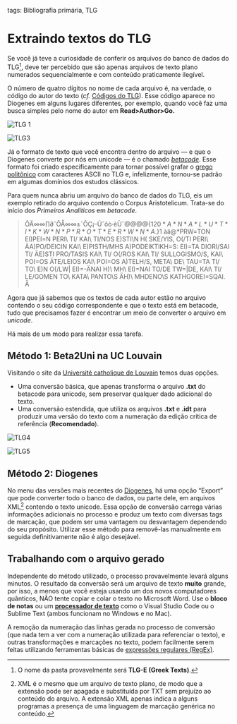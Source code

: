 tags: Bibliografia primária, TLG  

# Extraindo textos do TLG  
  
Se você já teve a curiosidade de conferir os arquivos do banco de dados do TLG[^1], deve ter percebido que são apenas arquivos de texto plano numerados sequencialmente e com conteúdo praticamente ilegível.  
  
O número de quatro dígitos no nome de cada arquivo é, na verdade, o código do autor do texto (*cf.* [Códigos do TLG](Códigos-do-TLG)). Esse código aparece no Diogenes em alguns lugares diferentes, por exemplo, quando você faz uma busca simples pelo nome do autor em **Read>Author>Go.**  
  
![TLG 1](/Imagens/TLG/2.png)  
  
![TLG3](/Imagens/TLG/3.png)  
  
Já o formato de texto que você encontra dentro do arquivo — e que o Diogenes converte por nós em unicode — é o chamado *[betacode](https://en.wikipedia.org/wiki/Beta_Code)*. Esse formato foi criado especificamente para tornar possível grafar o [grego politônico](grego-politônico) com caracteres ASCII no TLG e, infelizmente, tornou-se padrão em algumas domínios dos estudos clássicos.  
  
Para quem nunca abriu um arquivo do banco de dados do TLG, eis um exemplo retirado do arquivo contendo o Corpus Aristotelicum. Trata-se do início dos *Primeiros Analíticos* em *betacode*.  
  
> ÔÄ∞∞∏∂ˇÔÅ∞∞±ˇÔÇ¡–Úˇôò·èÙˇ@@@@{1$20*A*N*A*L*U*T*I*K*W*N *P*R*O*T*E*R*W*N *A.$}1 àä@*PRW=TON EI)PEI=N PERI\ TI/ KAI\ TI/NOS E)STI\N H( SKE/YIS, O(/TI PERI\ ÄA)PO/DEICIN KAI\ E)PISTH/MHS A)PODEIKTIKH=S: EI)=TA DIORI/SAI TI/ ÄE)STI PRO/TASIS KAI\ TI/ O(/ROS KAI\ TI/ SULLOGISMO/S, KAI\ POI=OS ÄTE/LEIOS KAI\ POI=OS A)TELH/S, META\ DE\ TAU=TA TI/ TO\ E)N O(/LW| EI)=-ÄNAI H)\ MH\ EI)=NAI TO/DE TW=|DE, KAI\ TI/ LE/GOMEN TO\ KATA\ PANTO\S ÄH)\ MHDENO\S KATHGOREI=SQAI. Ä  
  
Agora que já sabemos que os textos de cada autor estão no arquivo contendo o seu código correspondente e que o texto está em betacode, tudo que precisamos fazer é encontrar um meio de converter o arquivo em *unicode*.  
  
Há mais de um modo para realizar essa tarefa.  
  
## Método 1: Beta2Uni na UC Louvain  
Visitando o site da [Université catholique de Louvain](https://cental.uclouvain.be/beta2uni) temos duas opções.  
* Uma conversão básica, que apenas transforma o arquivo **.txt** do betacode para unicode, sem preservar qualquer dado adicional do texto.  
* Uma conversão estendida, que utiliza os arquivos **.txt** e **.idt** para produzir uma versão do texto com a numeração da edição crítica de referência (**Recomendado**).  
  
![TLG4](/Imagens/TLG/4.png)  
  
![TLG5](/Imagens/TLG/5.png)  
  
## Método 2: Diogenes  
No menu das versões mais recentes do [Diogenes](https://d.iogen.es), há uma opção “Export” que pode converter todo o banco de dados, ou parte dele, em arquivos XML[^2] contendo o texto unicode. Essa opção de conversão carrega várias informações adicionais no processo e produz um texto com diversas tags de marcação, que podem ser uma vantagem ou desvantagem dependendo do seu propósito. Utilizar esse método para removê-las manualmente em seguida definitivamente não é algo desejável.  
  
## Trabalhando com o arquivo gerado  
Independente do método utilizado, o processo provavelmente levará alguns minutos. O resultado da conversão será um arquivo de texto **muito** grande, por isso, a menos que você esteja usando um dos novos computadores quânticos, NÃO tente copiar e colar o texto no Microsoft Word. Use o **bloco de notas** ou um **[processador de texto](processadores-de-texto)** como o Visual Studio Code ou o Sublime Text (ambos funcionam no Windows e no Mac).  
  
A remoção da numeração das linhas gerada no processo de conversão (que nada tem a ver com a numeração utilizada para referenciar o texto), e outras transformações e marcações no texto, podem facilmente serem feitas utilizando ferramentas básicas de [expressões regulares (RegEx)](RegEx).  
  
  
[^1]: O nome da pasta provavelmente será **TLG-E (Greek Texts)**.  
[^2]: XML é o mesmo que um arquivo de texto plano, de modo que a extensão pode ser apagada e substituída por TXT sem prejuízo ao conteúdo do arquivo. A extensão XML apenas indica a alguns programas a presença de uma linguagem de marcação genérica no conteúdo.  
